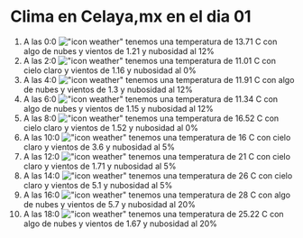 # Clima en Celaya,mx en el dia 01

1. A las 0:0 !["icon weather"](http://openweathermap.org/img/w/02n.png) tenemos una temperatura de 13.71 C con algo de nubes y  vientos de 1.21 y nubosidad al 12%
1. A las 2:0 !["icon weather"](http://openweathermap.org/img/w/01n.png) tenemos una temperatura de 11.01 C con cielo claro y  vientos de 1.16 y nubosidad al 0%
1. A las 4:0 !["icon weather"](http://openweathermap.org/img/w/02n.png) tenemos una temperatura de 11.91 C con algo de nubes y  vientos de 1.3 y nubosidad al 12%
1. A las 6:0 !["icon weather"](http://openweathermap.org/img/w/02n.png) tenemos una temperatura de 11.34 C con algo de nubes y  vientos de 1.15 y nubosidad al 12%
1. A las 8:0 !["icon weather"](http://openweathermap.org/img/w/01d.png) tenemos una temperatura de 16.52 C con cielo claro y  vientos de 1.52 y nubosidad al 0%
1. A las 10:0 !["icon weather"](http://openweathermap.org/img/w/02d.png) tenemos una temperatura de 16 C con cielo claro y  vientos de 3.6 y nubosidad al 5%
1. A las 12:0 !["icon weather"](http://openweathermap.org/img/w/02d.png) tenemos una temperatura de 21 C con cielo claro y  vientos de 1.71 y nubosidad al 5%
1. A las 14:0 !["icon weather"](http://openweathermap.org/img/w/02d.png) tenemos una temperatura de 26 C con cielo claro y  vientos de 5.1 y nubosidad al 5%
1. A las 16:0 !["icon weather"](http://openweathermap.org/img/w/02d.png) tenemos una temperatura de 28 C con algo de nubes y  vientos de 5.7 y nubosidad al 20%
1. A las 18:0 !["icon weather"](http://openweathermap.org/img/w/02n.png) tenemos una temperatura de 25.22 C con algo de nubes y  vientos de 1.67 y nubosidad al 20%
